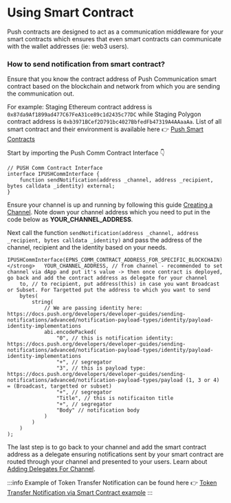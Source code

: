 # Using Smart Contract

Push contracts are designed to act as a communication middleware for your smart contracts which ensures that even smart contracts can communicate with the wallet addresses (ie: web3 users).

### How to send notification from smart contract?

Ensure that you know the contract address of Push Communication smart contract based on the blockchain and network from which you are sending the communication out.&#x20;

For example: Staging Ethereum contract address is `0x87da9Af1899ad477C67FeA31ce89c1d2435c77DC` while Staging Polygon contract address is `0xb3971BCef2D791bc4027BbfedFb47319A4AAaaAa`. List of all smart contract and their environment is available here :point_right: [Push Smart Contracts](../../developer-tooling/push-smart-contracts/ "mention")

Start by importing the Push Comm Contract Interface :point_down:

```solidity
// PUSH Comm Contract Interface
interface IPUSHCommInterface {
    function sendNotification(address _channel, address _recipient, bytes calldata _identity) external;
}
```

Ensure your channel is up and running by following this guide [Creating a Channel](../create-your-notif-channel/ "mention"). Note down your channel address which you need to put in the code below as **YOUR\_CHANNEL\_ADDRESS**.

Next call the function `sendNotification(address _channel, address _recipient, bytes calldata _identity)` and pass the address of the channel, recipient and the identity based on your needs.

```solidity
IPUSHCommInterface(EPNS_COMM_CONTRACT_ADDRESS_FOR_SPECIFIC_BLOCKCHAIN).sendNotification(
</strong>   YOUR_CHANNEL_ADDRESS, // from channel - recommended to set channel via dApp and put it's value -> then once contract is deployed, go back and add the contract address as delegate for your channel
    to, // to recipient, put address(this) in case you want Broadcast or Subset. For Targetted put the address to which you want to send
    bytes(
        string(
            // We are passing identity here: https://docs.push.org/developers/developer-guides/sending-notifications/advanced/notification-payload-types/identity/payload-identity-implementations 
            abi.encodePacked(
                "0", // this is notification identity: https://docs.push.org/developers/developer-guides/sending-notifications/advanced/notification-payload-types/identity/payload-identity-implementations
                "+", // segregator
                "3", // this is payload type: https://docs.push.org/developers/developer-guides/sending-notifications/advanced/notification-payload-types/payload (1, 3 or 4) = (Broadcast, targetted or subset)
                "+", // segregator
                "Title", // this is notificaiton title
                "+", // segregator
                "Body" // notification body
            )
        )
    )
);
```

The last step is to go back to your channel and add the smart contract address as a delegate ensuring notifications sent by your smart contract are routed through your channel and presented to your users. Learn about [Adding Delegates For Channel](../create-your-notif-channel/adding-delegates-for-channel.md "mention").

:::info
Example of Token Transfer Notification can be found here :point_right: [Token Transfer Notification via Smart Contract example](../examples/notification-via-smart-contract-examples/token-transfer-notification-via-smart-contract-example.md "mention")
:::
